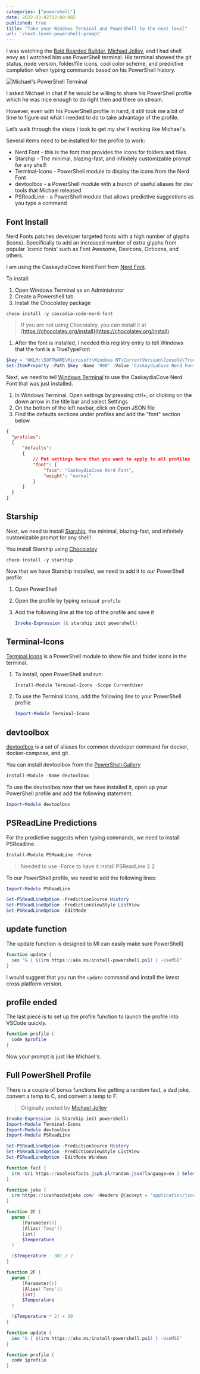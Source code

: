```yaml
---
categories: ["powershell"]
date: 2022-03-02T13:00:00Z
published: true
title: "Take your Windows Terminal and PowerShell to the next level"
url: '/next-level-powershell-prompt'
---
```


I was watching the [Bald Bearded Builder, Michael Jolley](https://www.twitch.tv/baldbeardedbuilder), and I had shell envy as I watched him use PowerShell terminal. His terminal showed the git status, node version, folder/file icons, cool color scheme, and predictive completion when typing commands based on his PowerShell history.

![Michael's PowerShell Terminal](/images/powershell/powershell-prompt-example.png)

I asked Michael in chat if he would be willing to share his PowerShell profile which he was nice enough to do right then and there on stream.

However, even with his PowerShell profile in hand, it still took me a bit of time to figure out what I needed to do to take advantage of the profile.

Let’s walk through the steps I took to get my she'll working like Michael's.

<!--more-->

Several items need to be installed for the profile to work:

* Nerd Font - this is the font that provides the icons for folders and files
* Starship - The minimal, blazing-fast, and infinitely customizable prompt for any shell!
* Terminal-Icons - PowerShell module to display the icons from the Nerd Font
* devtoolbox - a PowerShell module with a bunch of useful aliases for dev tools that Michael released
* PSReadLine - a PowerShell module that allows predictive suggestions as you type a command

## Font Install

Nerd Fonts patches developer targeted fonts with a high number of glyphs (icons). Specifically to add an increased number of extra glyphs from popular ‘iconic fonts’ such as Font Awesome, Devicons, Octicons, and others.

I am using the CaskaydiaCove Nerd Font from [Nerd Font](https://www.nerdfonts.com/font-downloads).

To install:

1. Open Windows Terminal as an Administrator
1. Create a Powershell tab
1. Install the Chocolatey package

  ```shell
  choco install -y cascadia-code-nerd-font
  ```

  > If you are not using Chocolatey, you can install it at [https://chocolatey.org/install](https://chocolatey.org/install)

1. After the font is installed, I needed this registry entry to tell Windows that the font is a TrueTypeFont

  ```powershell
  $key = 'HKLM:\SOFTWARE\Microsoft\Windows NT\CurrentVersion\Console\TrueTypeFont'
  Set-ItemProperty -Path $key -Name '000' -Value 'CaskaydiaCove Nerd Font'
  ```

Next, we need to tell [Windows Terminal](https://www.microsoft.com/en-us/p/windows-terminal/9n0dx20hk701?activetab=pivot:overviewtab) to use the CaskaydiaCove Nerd Font that was just installed.

1. In Windows Terminal, Open settings by pressing ctrl+, or clicking on the down arrow in the title bar and select Settings
1. On the bottom of the left navbar, click on Open JSON file
1. Find the defaults sections under profiles and add the "font" section below

  ```json
  {
    "profiles":
    {
        "defaults":
        {
            // Put settings here that you want to apply to all profiles
            "font": {
                "face": "CaskaydiaCove Nerd Font",
                "weight": "normal"
            }
        }
    }
  }
  ```

## Starship

Next, we need to install [Starship](https://starship.rs/), the minimal, blazing-fast, and infinitely customizable prompt for any shell!

You install Starship using [Chocolatey](https://chocolatey.org)

```shell
choco install -y starship
```

Now that we have Starship installed, we need to add it to our PowerShell profile.

1. Open PowerShell
1. Open the profile by typing `notepad profile`
1. Add the following line at the top of the profile and save it

    ```PowerShell
    Invoke-Expression (& starship init powershell)
    ```

## Terminal-Icons

[Terminal Icons](https://github.com/devblackops/Terminal-Icons) is a PowerShell module to show file and folder icons in the terminal.

1. To install, open PowerShell and run:

    ```PowerShell
    Install-Module Terminal-Icons -Scope CurrentUser
    ```

1. To use the Terminal Icons, add the following line to your PowerShell profile

    ```PowerShell
    Import-Module Terminal-Icons
    ```

## devtoolbox

[devtoolbox](https://github.com/builders-club/devtoolbox) is a set of aliases for common developer command for docker, docker-compose, and git.

You can install devtoolbox from the [PowerShell Gallery](https://www.powershellgallery.com/packages/devtoolbox/)

```PowerShell
Install-Module -Name devtoolbox
```

To use the devtoolbox now that we have installed it, open up your PowerShell profile and add the following statement.

```PowerShell
Import-Module devtoolbox
```

## PSReadLine Predictions

For the predictive suggests when typing commands, we need to install PSReadline.

```PowerShell
Install-Module PSReadLine -Force
```

> Needed to use -Force to have it install PSReadLine 2.2

To our PowerShell profile, we need to add the following lines:

```PowerShell
Import-Module PSReadLine

Set-PSReadLineOption -PredictionSource History
Set-PSReadLineOption -PredictionViewStyle ListView
Set-PSReadLineOption -EditMode
```

## update function

The update function is designed to MI can easily make sure PowerShell]

```PowerShell
function update {
  iex "& { $(irm https://aka.ms/install-powershell.ps1) } -UseMSI"
}
```

I would suggest that you run the `update` command and install the latest cross platform version.

## profile ended

The last piece is to set up the profile function to launch the profile into VSCode quickly.

```PowerShell
function profile {
  code $profile
}
```

Now your prompt is just like Michael's.

## Full PowerShell Profile

There is a couple of bonus functions like getting a random fact, a dad joke, convert a temp to C, and convert a temp to F.

> Originally posted by [Michael Jolley](https://gist.github.com/MichaelJolley/e65a1a46477a85ecff7f660eee02fa25)

```PowerShell
Invoke-Expression (& Starship init powershell)
Import-Module Terminal-Icons
Import-Module devtoolbox
Import-Module PSReadLine

Set-PSReadLineOption -PredictionSource History
Set-PSReadLineOption -PredictionViewStyle ListView
Set-PSReadLineOption -EditMode Windows

function fact {
  irm -Uri https://uselessfacts.jsph.pl/random.json?language=en | Select -ExpandProperty text
}

function joke {
  irm https://icanhazdadjoke.com/ -Headers @{accept = 'application/json'} | select -ExpandProperty joke
}

function 2C {
  param (
      [Parameter()]
      [Alias('Temp')]
      [int]
      $Temperature
  )

  ($Temperature - 30) / 2
}

function 2F {
  param (
      [Parameter()]
      [Alias('Temp')]
      [int]
      $Temperature
  )

  ($Temperature * 2) + 30
}

function update {
  iex "& { $(irm https://aka.ms/install-powershell.ps1) } -UseMSI"
}

function profile {
  code $profile
}
```
